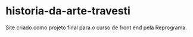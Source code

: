 # historia-da-arte-travesti
Site criado como projeto final para o curso de front end pela Reprograma. 
